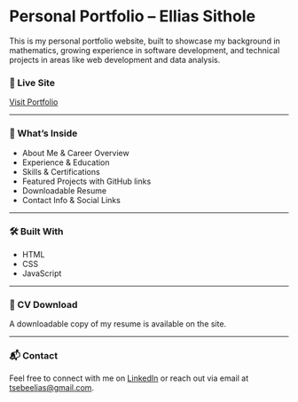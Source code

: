 # Personal Portfolio – Ellias Sithole

This is my personal portfolio website, built to showcase my background in mathematics, growing experience in software development, and technical projects in areas like web development and data analysis.

### 🔗 Live Site
[Visit Portfolio](https://babakaelijah.github.io/portoflio-website/)

---

### 💼 What’s Inside

- About Me & Career Overview  
- Experience & Education  
- Skills & Certifications  
- Featured Projects with GitHub links  
- Downloadable Resume  
- Contact Info & Social Links  

---

### 🛠️ Built With

- HTML  
- CSS  
- JavaScript

---

### 📄 CV Download
A downloadable copy of my resume is available on the site.

---

### 📬 Contact

Feel free to connect with me on [LinkedIn](https://www.linkedin.com/in/elias-elijah-sithole-4850b0139/) or reach out via email at tsebeelias@gmail.com.
